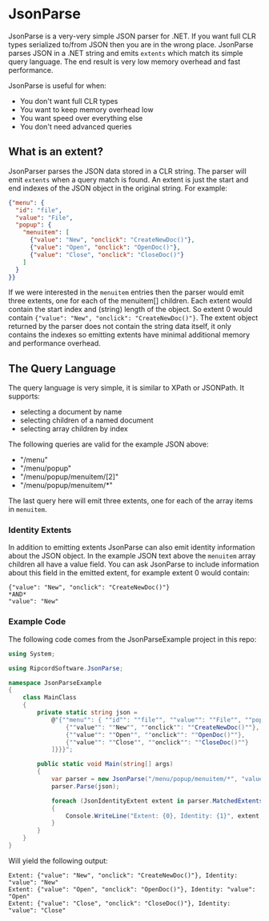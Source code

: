JsonParse
=========

JsonParse is a very-very simple JSON parser for .NET. If you want full CLR types serialized to/from JSON then you are in the wrong place.
JsonParse parses JSON in a .NET string and emits `extents` which match its simple query language. The end result is very low memory overhead
and fast performance.

JsonParse is useful for when:
* You don't want full CLR types
* You want to keep memory overhead low
* You want speed over everything else
* You don't need advanced queries

What is an extent?
------------------
JsonParser parses the JSON data stored in a CLR string. The parser will emit `extents` when a query match is found. An extent is just the start and end indexes of the JSON object in the original string. For example:
```JSON
{"menu": {
  "id": "file",
  "value": "File",
  "popup": {
    "menuitem": [
      {"value": "New", "onclick": "CreateNewDoc()"},
      {"value": "Open", "onclick": "OpenDoc()"},
      {"value": "Close", "onclick": "CloseDoc()"}
    ]
  }
}}
```
If we were interested in the `menuitem` entries then the parser would emit three extents, one for each of the menuitem[] children. Each extent would contain the start index and (string) length of the object. So extent 0 would contain `{"value": "New", "onclick": "CreateNewDoc()"}`. The extent object returned by the parser does not contain the string data itself, it only contains the indexes so emitting extents have minimal additional memory and performance overhead.

The Query Language
------------------
The query language is very simple, it is similar to XPath or JSONPath. It supports:
* selecting a document by name
* selecting children of a named document
* selecting array children by index

The following queries are valid for the example JSON above:
* "/menu"
* "/menu/popup"
* "/menu/popup/menuitem/[2]"
* "/menu/popup/menuitem/*"

The last query here will emit three extents, one for each of the array items in `menuitem`.

### Identity Extents
In addition to emitting extents JsonParse can also emit identity information about the JSON object. In the example JSON text above the `menuitem` array children all have a value field. You can ask JsonParse to include information about this field in the emitted extent, for example extent 0 would contain:
```
{"value": "New", "onclick": "CreateNewDoc()"} 
*AND*
"value": "New"
```

### Example Code
The following code comes from the JsonParseExample project in this repo:
```C#
using System;

using RipcordSoftware.JsonParse;

namespace JsonParseExample
{
    class MainClass
    {
        private static string json = 
            @"{""menu"": { ""id"": ""file"", ""value"": ""File"", ""popup"": { ""menuitem"": [
                {""value"": ""New"", ""onclick"": ""CreateNewDoc()""},
                {""value"": ""Open"", ""onclick"": ""OpenDoc()""},
                {""value"": ""Close"", ""onclick"": ""CloseDoc()""}
            ]}}}";

        public static void Main(string[] args)
        {
            var parser = new JsonParse("/menu/popup/menuitem/*", "value");
            parser.Parse(json);

            foreach (JsonIdentityExtent extent in parser.MatchedExtents)
            {
                Console.WriteLine("Extent: {0}, Identity: {1}", extent, extent.IdentityExent);
            }
        }
    }
}
```
Will yield the following output:
```
Extent: {"value": "New", "onclick": "CreateNewDoc()"}, Identity: "value": "New"
Extent: {"value": "Open", "onclick": "OpenDoc()"}, Identity: "value": "Open"
Extent: {"value": "Close", "onclick": "CloseDoc()"}, Identity: "value": "Close"
```
